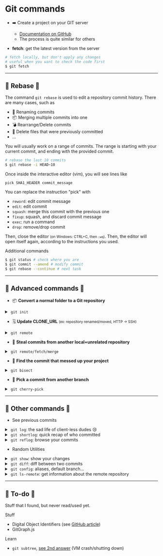 # Git commands

<div class="row row-cols-md-2 mt-4"><div>

* ➡️ Create a project on your GIT server

  * [Documentation on GitHub](https://docs.github.com/en/repositories/creating-and-managing-repositories/creating-a-new-repository)
  * The process is quite similar for others
</div><div>

* **fetch**: get the latest version from the server

```bash
# fetch locally, but don't apply any changes
# useful when you want to check the code first
$ git fetch
```
</div></div>

<hr class="sep-both">

## 🧹 Rebase 🧹

<div class="row row-cols-md-2 mt-4"><div>

The command `git rebase` is used to edit a repository commit history. There are many cases, such as

* 🧼 Renaming commits
* 📦 Merging multiple commits into one
* 💣 Rearrange/Delete commits
* 🔫 Delete files that were previously committed
* ...

You will usually work on a range of commits. The range is starting with your current commit, and ending with the provided commit. 

```bash
# rebase the last 10 commits
$ git rebase -i HEAD~10
```

Once inside the interactive editor (vim), you will see lines like

```text
pick SHA1_HEADER commit_message
```
</div><div>

You can replace the instruction "pick" with

* `reword`: edit commit message
* `edit`: edit commit
* `squash`: merge this commit with the previous one
* `fixup`: squash, and discard commit message
* `exec`: run a command
* `drop`: remove/drop commit

Then, close the editor <small>(on Windows: CTRL+C, then `:wq`)</small>. Then, the editor will open itself again, according to the instructions you used.

Additional commands

```bash
$ git status # check where you are
$ git commit --amend # modify commit
$ git rebase --continue # next task
```
</div></div>

<hr class="sep-both">

## 💪 Advanced commands 💪

<div class="row row-cols-md-2 mt-4"><div>

* 📦 **Convert a normal folder to a Git repository**

<details class="details-n">
<summary>&nbsp;<code>git init</code></summary>

```bash
# create .git
$ git init
$ git remote add origin CLONE_URL
```
</details>

* 🗓️ **Update CLONE_URL** <small>(ex: repository renamed/moved, HTTP $\to$ SSH)</small>

<details class="details-n">
<summary>&nbsp;<code>git remote</code></summary>

```bash
# get current clone URL
$ git remote get-url origin
# update the clone URL
$ git remote set-url origin NEW_CLONE_URL
```
</details>

* 🦄 **Steal commits from another local+unrelated repository**

<details class="details-n">
<summary>&nbsp;<code>git remote/fetch/merge</code></summary>

The goal is to "steal" commits from another local repository. For instance, if you started a project from scratch, but you want to get back the previous project commits.

```bash
# remove everything as you don't want old files
$ cd AnotherRepository
$ rm -rf *
$ git add .
$ git commit -m "feat: delete everything"
# move to the other repository
$ cd ../YourRepository
$ git remote add other ../AnotherRepository
$ git fetch other
$ git merge other/main --allow-unrelated-histories
# now, your repositories has commits from the previous repository
```
</details>
</div><div>

* 🔎 **Find the commit that messed up your project**

<details class="details-n">
<summary>&nbsp;<code>git bisect</code></summary>

If the project was working in **A**, and not working in **B**, then you can use `git bisect` to find the bad commit. This command uses a binary search algorithm (`recherche dichotomique`).

```bash
git bisect start A B
git bisect bad # not this one
git bisect good # it works here
git bisect skip # skip
git bisect reset # exit
```
</details>

* 🍒 **Pick a commit from another branch**

<details class="details-n">
<summary>&nbsp;<code>git cherry-pick</code></summary>

If the project was working in **A**, and not working in **B**, then you can use `git bisect` to find the bad commit. This command uses a binary search algorithm (`recherche dichotomique`).

```bash
# pick a commit
git cherry-pick SHA1
# pick files but do not commit
git cherry-pick SHA1 --no-commit
```
</details>
</div></div>

<hr class="sep-both">

## 🧺 Other commands 🧺

<div class="row row-cols-md-2 mt-4"><div>


* See previous commits

<details class="details-n">
<summary>&nbsp;<code>git log</code>: the sad life of client-less dudes 😢</summary>

```bash
$ git log
$ git log -n # last n
$ git log --oneline # one line per commit
$ git log --decorate # ...
$ git log --stat # changed files
$ git log -p # show diff
$ git log --pretty=fuller # custom: https://mirrors.edge.kernel.org/pub/software/scm/git/docs/git-log.html#_pretty_formats
$ git log --no-walk <COMMIT> # see one commit
$ git log --graph # draw graph
$ git log --grep="feat:" # filter by message
$ git log -- README.md # filter by files
```
</details>

<details class="details-n">
<summary>&nbsp;<code>git shortlog</code>: quick recap of who committed</summary>

```bash
$ git shortlog
```
</details>

<details class="details-n">
<summary>&nbsp;<code>git reflog</code>: browse your commits</summary>

```bash
$ git reflog --date=iso
```
</details>
</div><div>

* Random Utilities

<details class="details-n">
<summary>&nbsp;<code>git show</code>: show your changes</summary>

```bash
$ git show
$ git show -s --pretty=fuller HEAD
```
</details>

<details class="details-n">
<summary>&nbsp;<code>git diff</code>: diff between two commits</summary>

```bash
$ git diff
$ git diff <COMMIT>
$ git diff --check <COMMIT> # markers/whitespace errors
```
</details>

<details class="details-n">
<summary>&nbsp;<code>git config</code>: aliases, default branch...</summary>

```bash
# add aliases
$ git config --global alias.toto 'add .'
$ git toto # same as 'git add .'
```

```bash
# use "main" as the default branch
$ git config --global init.defaultBranch main
```
</details>

<details class="details-n">
<summary>&nbsp;<code>git ls-remote</code>: get information about the remote repository</summary>

```bash
git ls-remote
git ls-remote --heads
git ls-remote --tags
git ls-remote --heads --tags
```
</details>

</div></div>

<hr class="sep-both">

## 👻 To-do 👻

Stuff that I found, but never read/used yet.

<div class="row row-cols-md-2"><div>

Stuff

* Digital Object Identifiers (see [GitHub article](https://guides.github.com/activities/citable-code/))
* GitGraph.js

Learn

* `git subtree`, [see 2nd answer](https://stackoverflow.com/questions/11706215/how-can-i-fix-the-git-error-object-file-is-empty) (VM crash/shutting down)
</div><div>
</div></div>